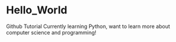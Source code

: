 # Hello_World
Github Tutorial 
Currently learning Python, want to learn more about computer science and programming!
